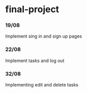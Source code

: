 # final-project

### 19/08

Implement sing in and sign up pages

### 22/08

Implement tasks and log out


### 32/08

Implementing edit and delete tasks
